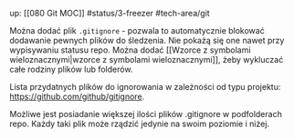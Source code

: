 up: [[080 Git MOC]]
#status/3-freezer
#tech-area/git 

Można dodać plik `.gitignore` - pozwala to automatycznie blokować dodawanie pewnych plików do śledzenia. Nie pokażą się one nawet przy wypisywaniu statusu repo. Można dodać [[Wzorce z symbolami wieloznacznymi|wzorce z symbolami wieloznacznymi]], żeby wykluczać całe rodziny plików lub folderów.

Lista przydatnych plików do ignorowania w zależności od typu projektu: https://github.com/github/gitignore.

Możliwe jest posiadanie większej ilości plików .gitignore w podfolderach repo. Każdy taki plik może rządzić jedynie na swoim poziomie i niżej.